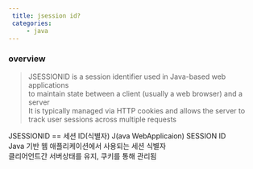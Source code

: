 ```yaml
---
 title: jsession id?
 categories:
     - java
---
```


### overview
> JSESSIONID is a session identifier used in Java-based web applications<br>
> to maintain state between a client (usually a web browser) and a server<br>
> It is typically managed via HTTP cookies and allows the server to track user sessions across multiple requests<br>


JSESSIONID == 세션 ID(식별자) J(ava WebApplicaion) SESSION ID<br>
Java 기반 웹 애플리케이션에서 사용되는 세션 식별자<br>
클리어언트간 서버상태를 유지, 쿠키를 통해 관리됨<br>

